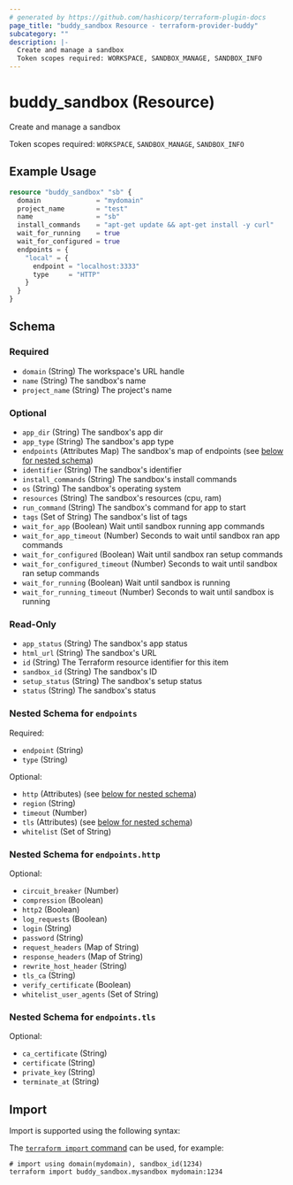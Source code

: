 ```yaml
---
# generated by https://github.com/hashicorp/terraform-plugin-docs
page_title: "buddy_sandbox Resource - terraform-provider-buddy"
subcategory: ""
description: |-
  Create and manage a sandbox
  Token scopes required: WORKSPACE, SANDBOX_MANAGE, SANDBOX_INFO
---
```


# buddy_sandbox (Resource)

Create and manage a sandbox

Token scopes required: `WORKSPACE`, `SANDBOX_MANAGE`, `SANDBOX_INFO`

## Example Usage

```terraform
resource "buddy_sandbox" "sb" {
  domain              = "mydomain"
  project_name        = "test"
  name                = "sb"
  install_commands    = "apt-get update && apt-get install -y curl"
  wait_for_running    = true
  wait_for_configured = true
  endpoints = {
    "local" = {
      endpoint = "localhost:3333"
      type     = "HTTP"
    }
  }
}
```

<!-- schema generated by tfplugindocs -->
## Schema

### Required

- `domain` (String) The workspace's URL handle
- `name` (String) The sandbox's name
- `project_name` (String) The project's name

### Optional

- `app_dir` (String) The sandbox's app dir
- `app_type` (String) The sandbox's app type
- `endpoints` (Attributes Map) The sandbox's map of endpoints (see [below for nested schema](#nestedatt--endpoints))
- `identifier` (String) The sandbox's identifier
- `install_commands` (String) The sandbox's install commands
- `os` (String) The sandbox's operating system
- `resources` (String) The sandbox's resources (cpu, ram)
- `run_command` (String) The sandbox's command for app to start
- `tags` (Set of String) The sandbox's list of tags
- `wait_for_app` (Boolean) Wait until sandbox running app commands
- `wait_for_app_timeout` (Number) Seconds to wait until sandbox ran app commands
- `wait_for_configured` (Boolean) Wait until sandbox ran setup commands
- `wait_for_configured_timeout` (Number) Seconds to wait until sandbox ran setup commands
- `wait_for_running` (Boolean) Wait until sandbox is running
- `wait_for_running_timeout` (Number) Seconds to wait until sandbox is running

### Read-Only

- `app_status` (String) The sandbox's app status
- `html_url` (String) The sandbox's URL
- `id` (String) The Terraform resource identifier for this item
- `sandbox_id` (String) The sandbox's ID
- `setup_status` (String) The sandbox's setup status
- `status` (String) The sandbox's status

<a id="nestedatt--endpoints"></a>
### Nested Schema for `endpoints`

Required:

- `endpoint` (String)
- `type` (String)

Optional:

- `http` (Attributes) (see [below for nested schema](#nestedatt--endpoints--http))
- `region` (String)
- `timeout` (Number)
- `tls` (Attributes) (see [below for nested schema](#nestedatt--endpoints--tls))
- `whitelist` (Set of String)

<a id="nestedatt--endpoints--http"></a>
### Nested Schema for `endpoints.http`

Optional:

- `circuit_breaker` (Number)
- `compression` (Boolean)
- `http2` (Boolean)
- `log_requests` (Boolean)
- `login` (String)
- `password` (String)
- `request_headers` (Map of String)
- `response_headers` (Map of String)
- `rewrite_host_header` (String)
- `tls_ca` (String)
- `verify_certificate` (Boolean)
- `whitelist_user_agents` (Set of String)


<a id="nestedatt--endpoints--tls"></a>
### Nested Schema for `endpoints.tls`

Optional:

- `ca_certificate` (String)
- `certificate` (String)
- `private_key` (String)
- `terminate_at` (String)

## Import

Import is supported using the following syntax:

The [`terraform import` command](https://developer.hashicorp.com/terraform/cli/commands/import) can be used, for example:

```shell
# import using domain(mydomain), sandbox_id(1234)
terraform import buddy_sandbox.mysandbox mydomain:1234
```
